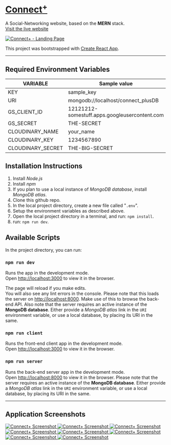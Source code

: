# [**Connect<sup>+</sup>**](http://connect-plus.herokuapp.com/)

A Social-Networking website, based on the **MERN** stack. 
[Visit&nbsp;the&nbsp;live&nbsp;website](http://connect-plus.herokuapp.com/)

<a href="http://connect-plus.herokuapp.com/" target="_blank">
	<img src="./screenshots/landing.gif" 
	alt="Connect+ - Landing Page" />
</a>


This project was bootstrapped with [Create React App](https://github.com/facebook/create-react-app).

---

## Required Environment Variables

VARIABLE | Sample value
--- | ---
KEY | sample_key
URI | mongodb://localhost/connect_plusDB
GS_CLIENT_ID | 12121212-somestuff.apps.googleusercontent.com
GS_SECRET | THE-SECRET
CLOUDINARY_NAME | your_name
CLOUDINARY_KEY | 1234567890
CLOUDINARY_SECRET | THE-BIG-SECRET



## Installation Instructions

1. Install *Node.js*
1. Install *npm*
1. If you plan to use a local instance of *MongoDB database*, install *MongoDB atlas*.
1. Clone this github repo.
1. In the local project directory, create a new file called "`.env`".
1. Setup the environment variables as described above.
1. Open the local project directory in a terminal, and run: `npm install`.
1. run: `npm run dev`.

## Available Scripts

In the project directory, you can run:

### `npm run dev`

Runs the app in the development mode.<br>
Open [http://localhost:3000](http://localhost:3000) to view it in the browser.

The page will reload if you make edits.<br>
You will also see any lint errors in the console. Please note that this loads the server on [http://localhost:8000](http://localhost:8000). Make use of this to browse the back-end API. Also note that the server requires an active instance of the **MongoDB database**. Either provide a *MongoDB atlas* link in the `URI` environment variable, or use a local database, by placing its URI in the same.

### `npm run client`

Runs the front-end client app in the development mode.<br>
Open [http://localhost:3000](http://localhost:3000) to view it in the browser.

### `npm run server`

Runs the back-end server app in the development mode.<br>
Open [http://localhost:8000](http://localhost:8000) to view it in the browser. Please note that the server requires an active instance of the **MongoDB database**. Either provide a *MongoDB atlas* link in the `URI` environment variable, or use a local database, by placing its URI in the same.

---

## Application Screenshots

<a href="http://connect-plus.herokuapp.com/" target="_blank">
	<img src="./screenshots/Picture1.png" alt="Connect+ Screenshot" />
	<img src="./screenshots/Picture2.png" alt="Connect+ Screenshot" />
	<img src="./screenshots/Picture3.png" alt="Connect+ Screenshot" />
	<img src="./screenshots/Picture4.png" alt="Connect+ Screenshot" />
	<img src="./screenshots/Picture5.png" alt="Connect+ Screenshot" />
	<img src="./screenshots/Picture6.png" alt="Connect+ Screenshot" />
	<img src="./screenshots/Picture7.png" alt="Connect+ Screenshot" />
	<img src="./screenshots/Picture8.png" alt="Connect+ Screenshot" />
</a>
